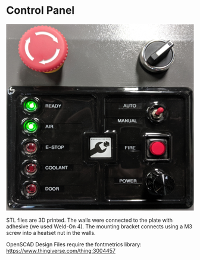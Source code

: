 # Control Panel 

![Control Panel](https://raw.githubusercontent.com/KnoxMakers/Moonraker/master/Control-Panel/control-panel.jpg)

STL files are 3D printed.
The walls were connected to the plate with adhesive (we used Weld-On 4).
The mounting bracket connects using a M3 screw into a heatset nut in the walls.

OpenSCAD Design Files require the fontmetrics library:
https://www.thingiverse.com/thing:3004457
